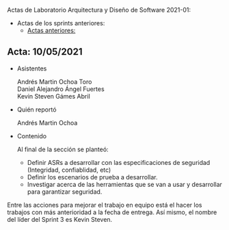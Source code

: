 Actas de Laboratorio Arquitectura y Diseño de Software 2021-01:

* Actas de los sprints anteriores:
  * [Actas anteriores: ](https://github.com/danr844/TestEDA/blob/main/ISIS2503-202101-S2-ARCHITECTOVERFLOWEXCEPTION.wiki/Actas-de-Laboratorios.md#acta-29012021)
 
## Acta: 10/05/2021

* Asistentes

   Andrés Martin Ochoa Toro <br>
   Daniel Alejandro Ángel Fuertes <br>
   Kevin Steven Gámes Abril <br>

* Quién reportó

   Andrés Martin Ochoa

* Contenido

   Al final de la sección se planteó:
     * Definir ASRs a desarrollar con las especificaciones de seguridad (Integridad, confiablidad, etc)
     * Definir los escenarios de prueba a desarrollar.
     * Investigar acerca de las herramientas que se van a usar y desarrollar para garantizar seguridad.



Entre las acciones para mejorar el trabajo en equipo está el hacer los trabajos con más anterioridad a la fecha de entrega.
Así mismo, el nombre del líder del Sprint 3 es Kevin Steven.
  
